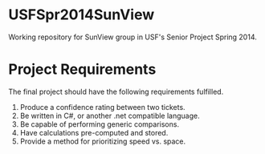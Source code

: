 USFSpr2014SunView
==================

Working repository for SunView group in USF's Senior Project Spring 2014.


Project Requirements
==================
The final project should have the following requirements fulfilled.

1. Produce a confidence rating between two tickets.
2. Be written in C#, or another .net compatible language.
3. Be capable of performing generic comparisons.
4. Have calculations pre-computed and stored.
5. Provide a method for prioritizing speed vs. space.

